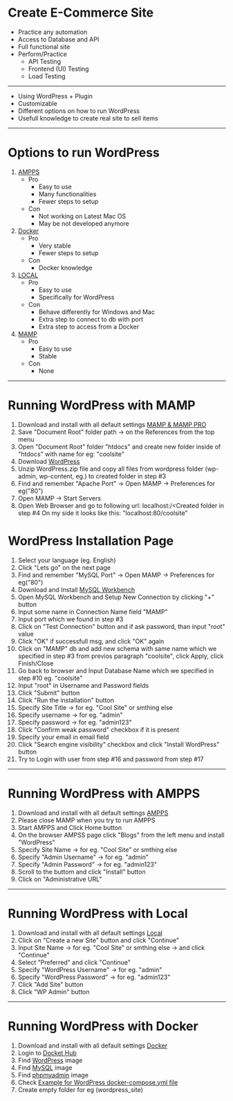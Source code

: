 # Create E-Commerce Site

- Practice any automation
- Access to Database and API
- Full functional site
- Perform/Practice
  - API Testing
  - Frontend (UI) Testing
  - Load Testing

__________________________________________________________________
- Using WordPress + Plugin
- Customizable
- Different options on how to run WordPress
- Usefull knowledge to create real site to sell items
__________________________________________________________________

# Options to run WordPress
1) [AMPPS](https://ampps.com/)
   - Pro
       - Easy to use
       - Many functionalities
       - Fewer steps to setup
   - Con
       - Not working on Latest Mac OS
       - May be not developed anymore
2) [Docker](https://docker.com/)
   - Pro
       - Very stable
       - Fewer steps to setup
   - Con
       - Docker knowledge
4) [LOCAL](https://localwp.com/)
   - Pro
       - Easy to use
       - Specifically for WordPress
   - Con
       - Behave differently for Windows and Mac
       - Extra step to connect to db with port
       - Extra step to access from a Docker
5) [MAMP](https://mamp.info/)
   - Pro
       - Easy to use
       - Stable
   - Con
       - None
__________________________________________________________________
# Running WordPress with MAMP
1) Download and install with all default settings [MAMP & MAMP PRO](https://www.mamp.info/en/downloads/)
2) Save "Document Root" folder path -> on the References from the top menu
3) Open "Document Root" folder "htdocs" and create new folder inside of "htdocs" with name for eg: "coolsite"
4) Download [WordPress](https://wordpress.org/download/)
5) Unzip WordPress.zip file and copy all files from wordpress folder (wp-admin, wp-content, eg.) to created folder in step #3
6) Find and remember "Apache Port"  -> Open MAMP -> Preferences  for eg("80")
7) Open MAMP -> Start Servers
8) Open Web Browser and go to following url:  localhost:<Apache Port>/<Created folder in step #4    On my side it looks like this: "localhost:80/coolsite"

# WordPress Installation Page
1) Select your language (eg. English)
2) Click "Lets go" on the next page
3) Find and remember "MySQL Port"  -> Open MAMP -> Preferences  for eg("80")
4) Download and Install [MySQL Workbench](https://dev.mysql.com/downloads/workbench/)
5) Open MySQL Workbench and Setup New Connection by clicking "+" button
6) Input some name in Connection Name field "MAMP"
7) Input port which we found in step #3
8) Click on "Test Connection" button and if ask password, than input "root" value
9) Click "OK" if successfull msg, and click "OK" again
10) Click on "MAMP" db and add new schema with same name which we specified in step #3 from previos paragraph "coolsite", click Apply, click Finish/Close
11) Go back to browser and Input Database Name which we specified in step #10 eg. "coolsite"
12) Input "root" in Username and Password fields
13) Click "Submit" button
14) Click "Run the installation" button
15) Specify Site Title -> for eg. "Cool Site" or smthing else
16) Specify username -> for eg. "admin"
17) Specify password -> for eg. "admin123"
18) Click "Confirm weak password" checkbox if it is present
19) Specify your email in email field
20) Click "Search engine visibility" checkbox and click "Install WordPress" button
21) Try to Login with user from step #16 and password from step #17
__________________________________________________________________
# Running WordPress with AMPPS
1) Download and install with all default settings [AMPPS](https://ampps.com/downloads/)
2) Please close MAMP when you try to run AMPPS
3) Start AMPPS and Click Home button
4) On the browser AMPSS page click "Blogs" from the left menu and install "WordPress"
5) Specify Site Name -> for eg. "Cool Site" or smthing else
6) Specify "Admin Username" -> for eg. "admin"
7) Specify "Admin Password" -> for eg. "admin123"
8) Scroll to the buttom and click "Install" button
9) Click on "Administrative URL"
__________________________________________________________________
# Running WordPress with Local
1) Download and install with all default settings [Local](https://localwp.com/releases/)
2) Click on "Create a new Site" button and click "Continue"
3) Input Site Name -> for eg. "Cool Site" or smthing else -> and click "Continue"
4) Select "Preferred" and click "Continue"
5) Specify "WordPress Username" -> for eg. "admin"
7) Specify "WordPress Password" -> for eg. "admin123"
8) Click "Add Site" button
9) Click "WP Admin" button
__________________________________________________________________
# Running WordPress with Docker
1) Download and install with all default settings [Docker](https://www.docker.com/)
2) Login to [Docket Hub](https://hub.docker.com/)
3) Find [WordPress](https://hub.docker.com/_/wordpress) image
4) Find [MySQL](https://hub.docker.com/_/mysql) image
5) Find [phpmyadmin](https://hub.docker.com/_/phpmyadmin) image
6) Check [Example for WordPress docker-compose.yml file](https://hub.docker.com/_/wordpress#:~:text=Example%20docker%2Dcompose.yml)
7) Create empty folder for eg (wordpress_site)
